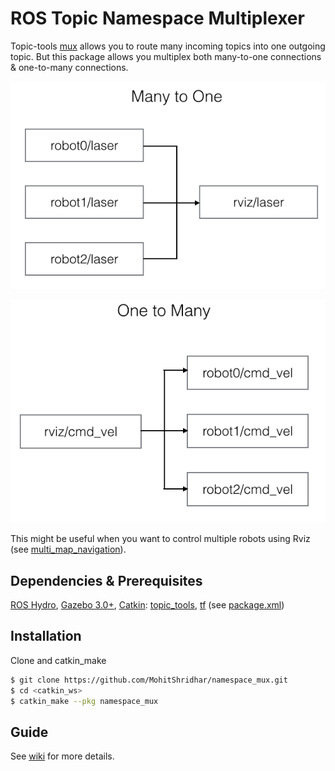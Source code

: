 ROS Topic Namespace Multiplexer
=============

Topic-tools [mux](http://wiki.ros.org/topic_tools/mux) allows you to route many incoming topics into one outgoing topic. But this package allows you multiplex both many-to-one connections & one-to-many connections.

![many to one](images/many_to_one.png)

![one to many](images/one_to_many.png)

This might be useful when you want to control multiple robots using Rviz (see [multi_map_navigation](https://github.com/MohitShridhar/multi_map_navigation)).

## Dependencies & Prerequisites
[ROS Hydro](http://wiki.ros.org/hydro), [Gazebo 3.0+](http://gazebosim.org/), [Catkin](http://wiki.ros.org/catkin): [topic_tools](http://wiki.ros.org/topic_tools), [tf](http://wiki.ros.org/tf) (see [package.xml](package.xml))

## Installation
Clone and catkin_make
```bash
$ git clone https://github.com/MohitShridhar/namespace_mux.git
$ cd <catkin_ws>
$ catkin_make --pkg namespace_mux
```

## Guide

See [wiki](https://github.com/MohitShridhar/namespace_mux/wiki/User-Guide) for more details.